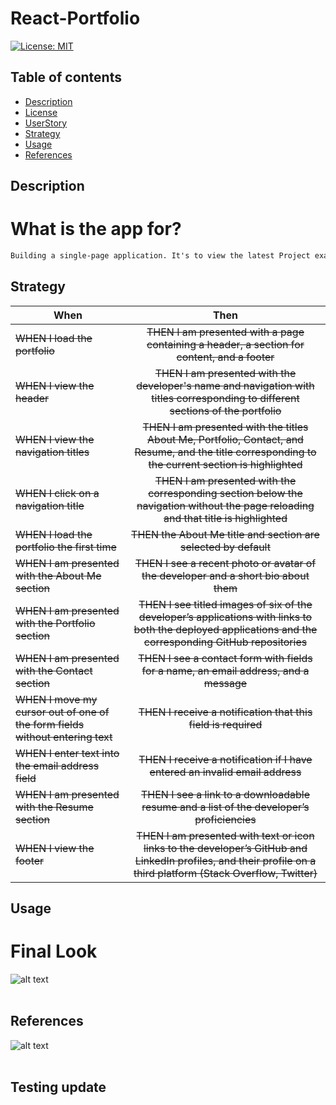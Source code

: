 # React-Portfolio
[![License: MIT](https://img.shields.io/apm/l/vim-mode?color=orange&style=for-the-badge.svg)](https://opensource.org/licenses/MIT)

## Table of contents
- [Description](#description)
- [License](#license)
- [UserStory](#userstory)
- [Strategy](#strategy)
- [Usage](#usage)
- [References](#references)


## Description
# What is the app for?
```md
Building a single-page application. It's to view the latest Project examples using a React application. Shocasing useState, forms and inbuilt hanles. Inline styling applied. 
```

## Strategy

| When | Then | 
| ------------- |:-------------:| 
| <del> WHEN I load the portfolio </del> |<del> THEN I am presented with a page containing a header, a section for content, and a footer </del> |
|<del> WHEN I view the header </del> |<del> THEN I am presented with the developer's name and navigation with titles corresponding to different sections of the portfolio </del> |
|<del> WHEN I view the navigation titles </del> | <del> THEN I am presented with the titles About Me, Portfolio, Contact, and Resume, and the title corresponding to the current section is highlighted  </del>|
|<del> WHEN I click on a navigation title</del> |<del>THEN I am presented with the corresponding section below the navigation without the page reloading and that title is highlighted </del> |
|<del>  WHEN I load the portfolio the first time </del>| <del> THEN the About Me title and section are selected by default </del>|
| <del> WHEN I am presented with the About Me section </del> | <del> THEN I see a recent photo or avatar of the developer and a short bio about them </del> |
| <del> WHEN I am presented with the Portfolio section </del>|  <del> THEN I see titled images of six of the developer’s applications with links to both the deployed applications and the corresponding GitHub repositories </del> |
| <del>  WHEN I am presented with the Contact section </del>  |  <del> THEN I see a contact form with fields for a name, an email address, and a message </del>  |
|<del> WHEN I move my cursor out of one of the form fields without entering text </del>  | <del> THEN I receive a notification that this field is required </del>  |
|<del> WHEN I enter text into the email address field</del> | <del>THEN I receive a notification if I have entered an invalid email address </del> |
| <del>  WHEN I am presented with the Resume section </del>  | <del>  THEN I see a link to a downloadable resume and a list of the developer’s proficiencies </del>  |
|<del> WHEN I view the footer </del> |<del> THEN I am presented with text or icon links to the developer’s GitHub and LinkedIn profiles, and their profile on a third platform (Stack Overflow, Twitter) </del> |

## Usage
# Final Look
![alt text](./react-portfolio/src/images/reactApp.gif)<br><br>

## References
![alt text](./react-portfolio/src/images/20-react-homework-demo-01.gif)<br><br>

## Testing update